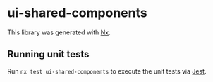 # ui-shared-components

This library was generated with [Nx](https://nx.dev).

## Running unit tests

Run `nx test ui-shared-components` to execute the unit tests via [Jest](https://jestjs.io).

